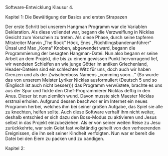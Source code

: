Software-Entwicklung Klausur 4.

Kapitel 1: Die Bewältigung der Basics und ersten Strapazen 

Der erste Schritt bei unserem Hangman Programm war die Variablen Deklaration. Als diese vollendet war, begann die Verzweiflung in Nicklas Gesicht zum Vorschein zu treten. Als diese Phase, durch seine tapferen Mitstreiter Marvin „The Rock“ Höck, Enes „Flüchtlingsbandenanführer“ Ünsal und Max „Koma“ Knoben, abgewendet ward, begann die Programmierung der besagten Hangman-Datei. Nun also begann er seine Arbeit an dem Projekt, die bis zu einem gewissen Punkt hervorragend lief, wir wendeten Schleifen an wie junge Götter im antiken Griechenland, Header-Dateien sind ein schlechter Witz für uns, doch auch wir haben Grenzen und als der Zwischenboss Namens „comming soon…“ (So wurde das von unserem Meister Lyriker Nicklas ausformuliert (Deutsch 5 und so (Englisch ist auch nicht besser))) das Programm verwüstete, brachte es uns aus der Spur und fickte den Chef-Programmierer Nicklas deftig in den Anus. Dieser ist nun ziemlich wund. Davon musste sich Maester Nicklas erstmal erholen. Aufgrund dessen beschwor er im Internet ein neues Programm herbei, welches ihm bei seiner großen Aufgabe, das Spiel sie alle zu knechten, helfen sollte. Auch diese Software verhalf ihm nicht weiter, deshalb entschied er sich dazu den Boss-Modus zu aktivieren und Jesus selbst in das Projekt einzubeziehen. Als er von seiner weiten Reise zu Jesu zurückkehrte, war sein Geist fast vollständig geheilt von den verheerenden Ereignissen, die ihn seit seiner Kindheit verfolgten. Nun war er bereit die Datei bei den Eiern zu packen und zu bändigen. 

Kapitel 2: 
